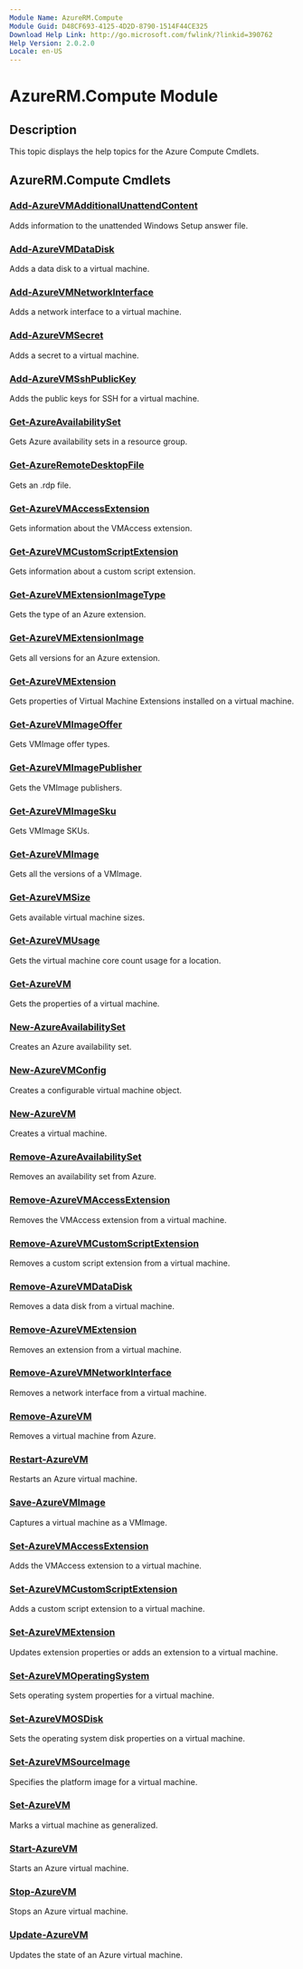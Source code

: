 ```yaml
---
Module Name: AzureRM.Compute
Module Guid: D48CF693-4125-4D2D-8790-1514F44CE325
Download Help Link: http://go.microsoft.com/fwlink/?linkid=390762
Help Version: 2.0.2.0
Locale: en-US
---
```


# AzureRM.Compute Module
## Description
This topic displays the help topics for the Azure Compute Cmdlets.

## AzureRM.Compute Cmdlets
### [Add-AzureVMAdditionalUnattendContent](.\Add-AzureVMAdditionalUnattendContent.md)
Adds information to the unattended Windows Setup answer file.


### [Add-AzureVMDataDisk](.\Add-AzureVMDataDisk.md)
Adds a data disk to a virtual machine.


### [Add-AzureVMNetworkInterface](.\Add-AzureVMNetworkInterface.md)
Adds a network interface to a virtual machine.


### [Add-AzureVMSecret](.\Add-AzureVMSecret.md)
Adds a secret to a virtual machine.


### [Add-AzureVMSshPublicKey](.\Add-AzureVMSshPublicKey.md)
Adds the public keys for SSH for a virtual machine.


### [Get-AzureAvailabilitySet](.\Get-AzureAvailabilitySet.md)
Gets Azure availability sets in a resource group.


### [Get-AzureRemoteDesktopFile](.\Get-AzureRemoteDesktopFile.md)
Gets an .rdp file.


### [Get-AzureVMAccessExtension](.\Get-AzureVMAccessExtension.md)
Gets information about the VMAccess extension.


### [Get-AzureVMCustomScriptExtension](.\Get-AzureVMCustomScriptExtension.md)
Gets information about a custom script extension.

### [Get-AzureVMExtensionImageType](.\Get-AzureVMExtensionImageType.md)
Gets the type of an Azure extension.


### [Get-AzureVMExtensionImage](.\Get-AzureVMExtensionImage.md)
Gets all versions for an Azure extension.


### [Get-AzureVMExtension](.\Get-AzureVMExtension.md)
Gets properties of Virtual Machine Extensions installed on a virtual machine.

### [Get-AzureVMImageOffer](.\Get-AzureVMImageOffer.md)
Gets VMImage offer types.


### [Get-AzureVMImagePublisher](.\Get-AzureVMImagePublisher.md)
Gets the VMImage publishers.


### [Get-AzureVMImageSku](.\Get-AzureVMImageSku.md)
Gets VMImage SKUs.


### [Get-AzureVMImage](.\Get-AzureVMImage.md)
Gets all the versions of a VMImage.


### [Get-AzureVMSize](.\Get-AzureVMSize.md)
Gets available virtual machine sizes.


### [Get-AzureVMUsage](.\Get-AzureVMUsage.md)
Gets the virtual machine core count usage for a location.


### [Get-AzureVM](.\Get-AzureVM.md)
Gets the properties of a virtual machine.


### [New-AzureAvailabilitySet](.\New-AzureAvailabilitySet.md)
Creates an Azure availability set.


### [New-AzureVMConfig](.\New-AzureVMConfig.md)
Creates a configurable virtual machine object.


### [New-AzureVM](.\New-AzureVM.md)
Creates a virtual machine.


### [Remove-AzureAvailabilitySet](.\Remove-AzureAvailabilitySet.md)
Removes an availability set from Azure.


### [Remove-AzureVMAccessExtension](.\Remove-AzureVMAccessExtension.md)
Removes the VMAccess extension from a virtual machine.


### [Remove-AzureVMCustomScriptExtension](.\Remove-AzureVMCustomScriptExtension.md)
Removes a custom script extension from a virtual machine.


### [Remove-AzureVMDataDisk](.\Remove-AzureVMDataDisk.md)
Removes a data disk from a virtual machine.


### [Remove-AzureVMExtension](.\Remove-AzureVMExtension.md)
Removes an extension from a virtual machine.


### [Remove-AzureVMNetworkInterface](.\Remove-AzureVMNetworkInterface.md)
Removes a network interface from a virtual machine.


### [Remove-AzureVM](.\Remove-AzureVM.md)
Removes a virtual machine from Azure.


### [Restart-AzureVM](.\Restart-AzureVM.md)
Restarts an Azure virtual machine.


### [Save-AzureVMImage](.\Save-AzureVMImage.md)
Captures a virtual machine as a VMImage.


### [Set-AzureVMAccessExtension](.\Set-AzureVMAccessExtension.md)
Adds the VMAccess extension to a virtual machine.


### [Set-AzureVMCustomScriptExtension](.\Set-AzureVMCustomScriptExtension.md)
Adds a custom script extension to a virtual machine.


### [Set-AzureVMExtension](.\Set-AzureVMExtension.md)
Updates extension properties or adds an extension to a virtual machine.


### [Set-AzureVMOperatingSystem](.\Set-AzureVMOperatingSystem.md)
Sets operating system properties for a virtual machine.


### [Set-AzureVMOSDisk](.\Set-AzureVMOSDisk.md)
Sets the operating system disk properties on a virtual machine.


### [Set-AzureVMSourceImage](.\Set-AzureVMSourceImage.md)
Specifies the platform image for a virtual machine.


### [Set-AzureVM](.\Set-AzureVM.md)
Marks a virtual machine as generalized.


### [Start-AzureVM](.\Start-AzureVM.md)
Starts an Azure virtual machine.


### [Stop-AzureVM](.\Stop-AzureVM.md)
Stops an Azure virtual machine.


### [Update-AzureVM](.\Update-AzureVM.md)
Updates the state of an Azure virtual machine.



